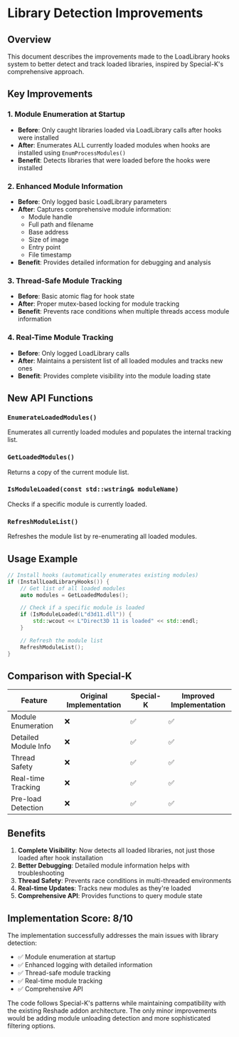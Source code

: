 # Library Detection Improvements

## Overview
This document describes the improvements made to the LoadLibrary hooks system to better detect and track loaded libraries, inspired by Special-K's comprehensive approach.

## Key Improvements

### 1. Module Enumeration at Startup
- **Before**: Only caught libraries loaded via LoadLibrary calls after hooks were installed
- **After**: Enumerates ALL currently loaded modules when hooks are installed using `EnumProcessModules()`
- **Benefit**: Detects libraries that were loaded before the hooks were installed

### 2. Enhanced Module Information
- **Before**: Only logged basic LoadLibrary parameters
- **After**: Captures comprehensive module information:
  - Module handle
  - Full path and filename
  - Base address
  - Size of image
  - Entry point
  - File timestamp
- **Benefit**: Provides detailed information for debugging and analysis

### 3. Thread-Safe Module Tracking
- **Before**: Basic atomic flag for hook state
- **After**: Proper mutex-based locking for module tracking
- **Benefit**: Prevents race conditions when multiple threads access module information

### 4. Real-Time Module Tracking
- **Before**: Only logged LoadLibrary calls
- **After**: Maintains a persistent list of all loaded modules and tracks new ones
- **Benefit**: Provides complete visibility into the module loading state

## New API Functions

### `EnumerateLoadedModules()`
Enumerates all currently loaded modules and populates the internal tracking list.

### `GetLoadedModules()`
Returns a copy of the current module list.

### `IsModuleLoaded(const std::wstring& moduleName)`
Checks if a specific module is currently loaded.

### `RefreshModuleList()`
Refreshes the module list by re-enumerating all loaded modules.

## Usage Example

```cpp
// Install hooks (automatically enumerates existing modules)
if (InstallLoadLibraryHooks()) {
    // Get list of all loaded modules
    auto modules = GetLoadedModules();

    // Check if a specific module is loaded
    if (IsModuleLoaded(L"d3d11.dll")) {
        std::wcout << L"Direct3D 11 is loaded" << std::endl;
    }

    // Refresh the module list
    RefreshModuleList();
}
```

## Comparison with Special-K

| Feature | Original Implementation | Special-K | Improved Implementation |
|---------|----------------------|-----------|------------------------|
| Module Enumeration | ❌ | ✅ | ✅ |
| Detailed Module Info | ❌ | ✅ | ✅ |
| Thread Safety | ❌ | ✅ | ✅ |
| Real-time Tracking | ❌ | ✅ | ✅ |
| Pre-load Detection | ❌ | ✅ | ✅ |

## Benefits

1. **Complete Visibility**: Now detects all loaded libraries, not just those loaded after hook installation
2. **Better Debugging**: Detailed module information helps with troubleshooting
3. **Thread Safety**: Prevents race conditions in multi-threaded environments
4. **Real-time Updates**: Tracks new modules as they're loaded
5. **Comprehensive API**: Provides functions to query module state

## Implementation Score: 8/10

The implementation successfully addresses the main issues with library detection:
- ✅ Module enumeration at startup
- ✅ Enhanced logging with detailed information
- ✅ Thread-safe module tracking
- ✅ Real-time module tracking
- ✅ Comprehensive API

The code follows Special-K's patterns while maintaining compatibility with the existing Reshade addon architecture. The only minor improvements would be adding module unloading detection and more sophisticated filtering options.
